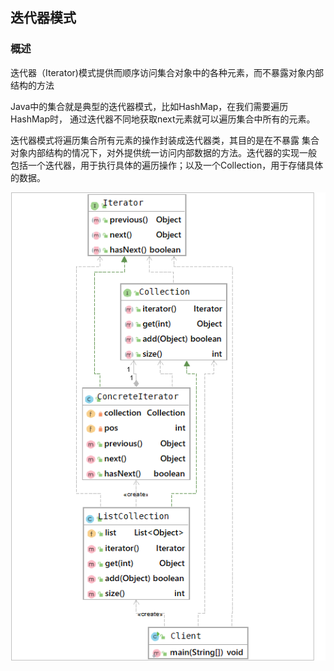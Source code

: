 ## 迭代器模式
### 概述
迭代器（Iterator)模式提供而顺序访问集合对象中的各种元素，而不暴露对象内部结构的方法

Java中的集合就是典型的迭代器模式，比如HashMap，在我们需要遍历HashMap时，
通过迭代器不同地获取next元素就可以遍历集合中所有的元素。

迭代器模式将遍历集合所有元素的操作封装成迭代器类，其目的是在不暴露
集合对象内部结构的情况下，对外提供统一访问内部数据的方法。迭代器的实现一般
包括一个迭代器，用于执行具体的遍历操作；以及一个Collection，用于存储具体的数据。

![](.README_images/240746ce.png)